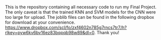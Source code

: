 This is the repository containing all necessary code to run my Final Project. The only caveat is that the trained KNN and SVM models for the CNN were too large for upload. The joblib files can be found in the following dropbox for download at your convenience. https://www.dropbox.com/scl/fo/zxf4602n785g7rncs7tr7/h?rlkey=pyw6kv6bv16ez83bqpqb98w89&dl=0. Thank you!
